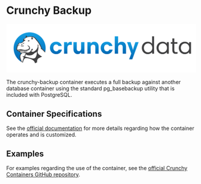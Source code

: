 # Crunchy Backup

![](https://raw.githubusercontent.com/CrunchyData/crunchy-containers/master/images/crunchy_logo.png)

The crunchy-backup container executes a full backup against another database container using the standard pg_basebackup utility that is included with PostgreSQL.

## Container Specifications

See the [official documentation](https://access.crunchydata.com/documentation/crunchy-containers/2.3.0/container-specifications/crunchy-backup/) for more details regarding how the container operates and is customized.

## Examples

For examples regarding the use of the container, see the [official Crunchy Containers GitHub repository](https://github.com/CrunchyData/crunchy-containers/tree/master/examples/docker).
